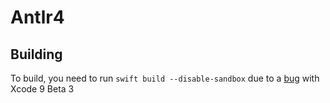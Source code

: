 # Antlr4

Building
---
To build, you need to run `swift build --disable-sandbox` due to a [bug](https://bugs.swift.org/browse/SR-5491) with Xcode 9 Beta 3
